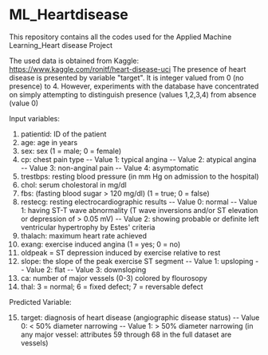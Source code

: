 # ML_Heartdisease

This repository contains all the codes used for the Applied Machine Learning_Heart disease Project

The used data is obtained from Kaggle: https://www.kaggle.com/ronitf/heart-disease-uci
The presence of heart disease is presented by variable "target".  It is integer valued from 0 (no presence) to 4. However, experiments with the database have concentrated on simply attempting to distinguish presence (values 1,2,3,4) from absence (value 0)

Input variables:

1. patientid: ID of the patient
2. age: age in years
3. sex: sex (1 = male; 0 = female)
4. cp: chest pain type -- Value 1: typical angina -- Value 2: atypical angina -- Value 3: non-anginal pain -- Value 4: asymptomatic
5. trestbps: resting blood pressure (in mm Hg on admission to the hospital)
6. chol: serum cholestoral in mg/dl
7. fbs: (fasting blood sugar > 120 mg/dl) (1 = true; 0 = false)
8. restecg: resting electrocardiographic results -- Value 0: normal -- Value 1: having ST-T wave abnormality (T wave inversions and/or ST elevation or depression of > 0.05 mV) -- Value 2: showing probable or definite left ventricular hypertrophy by Estes' criteria
9. thalach: maximum heart rate achieved
10. exang: exercise induced angina (1 = yes; 0 = no)
11. oldpeak = ST depression induced by exercise relative to rest
12. slope: the slope of the peak exercise ST segment -- Value 1: upsloping -- Value 2: flat -- Value 3: downsloping
13. ca: number of major vessels (0-3) colored by flourosopy
14. thal: 3 = normal; 6 = fixed defect; 7 = reversable defect

Predicted Variable:

15. target: diagnosis of heart disease (angiographic disease status) -- Value 0: < 50% diameter narrowing -- Value 1: > 50% diameter narrowing (in any major vessel: attributes 59 through 68 in the full dataset are vessels)
